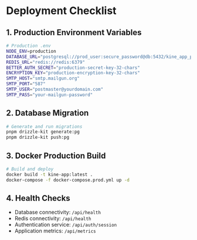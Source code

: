 # Deployment Checklist

## 1. Production Environment Variables

```bash
# Production .env
NODE_ENV=production
DATABASE_URL="postgresql://prod_user:secure_password@db:5432/kine_app_prod"
REDIS_URL="redis://redis:6379"
BETTER_AUTH_SECRET="production-secret-key-32-chars"
ENCRYPTION_KEY="production-encryption-key-32-chars"
SMTP_HOST="smtp.mailgun.org"
SMTP_PORT="587"
SMTP_USER="postmaster@yourdomain.com"
SMTP_PASS="your-mailgun-password"
```

## 2. Database Migration

```bash
# Generate and run migrations
pnpm drizzle-kit generate:pg
pnpm drizzle-kit push:pg
```

## 3. Docker Production Build

```bash
# Build and deploy
docker build -t kine-app:latest .
docker-compose -f docker-compose.prod.yml up -d
```

## 4. Health Checks

- Database connectivity: `/api/health`
- Redis connectivity: `/api/health`
- Authentication service: `/api/auth/session`
- Application metrics: `/api/metrics`
